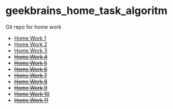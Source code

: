 # geekbrains_home_task_algoritm
Git repo for home work

- [Home Work 1](https://github.com/ISVios/geekbrains_home_task_algoritm/pull/1)
- [Home Work 2](https://github.com/ISVios/geekbrains_home_task_algoritm/pull/2)
- [Home Work 3](https://github.com/ISVios/geekbrains_home_task_algoritm/pull/3)
- ~~[Home Work 4]()~~
- ~~[Home Work 5]()~~
- ~~[Home Work 6]()~~
- ~~[Home Work 7]()~~
- ~~[Home Work 8]()~~
- ~~[Home Work 9]()~~
- ~~[Home Work 10]()~~
- ~~[Home Work 11]()~~

